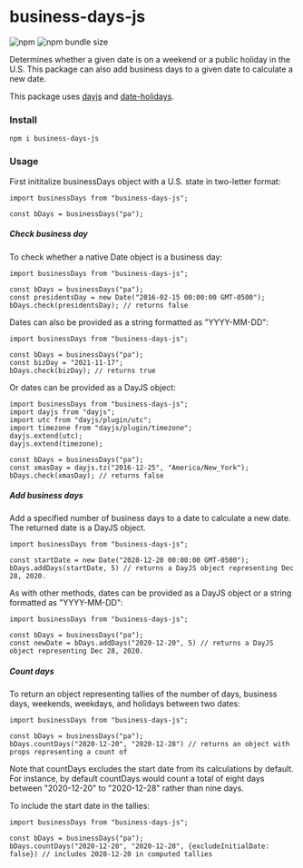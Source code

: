# business-days-js

![npm](https://img.shields.io/npm/v/business-days-js)
![npm bundle size](https://img.shields.io/bundlephobia/min/business-days-js)

Determines whether a given date is on a weekend or a public holiday in the U.S. This package can also add business days to a given date to calculate a new date.

This package uses [dayjs](https://www.npmjs.com/package/dayjs) and [date-holidays](https://www.npmjs.com/package/date-holidays).

### Install

```
npm i business-days-js
```

### Usage

First inititalize businessDays object with a U.S. state in two-letter format:

```
import businessDays from "business-days-js";

const bDays = businessDays("pa");
```

##### Check business day

To check whether a native Date object is a business day:

```
import businessDays from "business-days-js";

const bDays = businessDays("pa");
const presidentsDay = new Date("2016-02-15 00:00:00 GMT-0500");
bDays.check(presidentsDay); // returns false

```
Dates can also be provided as a string formatted as "YYYY-MM-DD":

```
import businessDays from "business-days-js";

const bDays = businessDays("pa");
const bizDay = "2021-11-17";
bDays.check(bizDay); // returns true
```

Or dates can be provided as a DayJS object:

```
import businessDays from "business-days-js";
import dayjs from "dayjs";
import utc from "dayjs/plugin/utc";
import timezone from "dayjs/plugin/timezone";
dayjs.extend(utc);
dayjs.extend(timezone);

const bDays = businessDays("pa");
const xmasDay = dayjs.tz("2016-12-25", "America/New_York");
bDays.check(xmasDay); // returns false
```

##### Add business days 

Add a specified number of business days to a date to calculate a new date. The returned date is a DayJS object.

```
import businessDays from "business-days-js";

const startDate = new Date("2020-12-20 00:00:00 GMT-0500");
bDays.addDays(startDate, 5) // returns a DayJS object representing Dec 28, 2020.
```

As with other methods, dates can be provided as a DayJS object or a string formatted as "YYYY-MM-DD":

```
import businessDays from "business-days-js";

const bDays = businessDays("pa");
const newDate = bDays.addDays("2020-12-20", 5) // returns a DayJS object representing Dec 28, 2020.
```

##### Count days

To return an object representing tallies of the number of days, business days, weekends, weekdays, and holidays between two dates:

```
import businessDays from "business-days-js";

const bDays = businessDays("pa");
bDays.countDays("2020-12-20", "2020-12-28") // returns an object with props representing a count of
```

Note that countDays excludes the start date from its calculations by default. For instance, by default countDays would count a total of eight days between "2020-12-20" to "2020-12-28" rather than nine days.

To include the start date in the tallies:

```
import businessDays from "business-days-js";

const bDays = businessDays("pa");
bDays.countDays("2020-12-20", "2020-12-28", {excludeInitialDate: false}) // includes 2020-12-20 in computed tallies
```